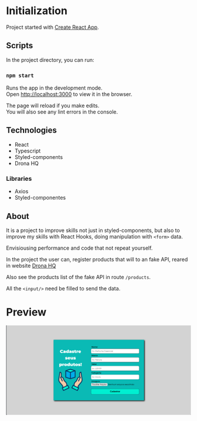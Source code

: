 # Initialization
Project started with [Create React App](https://github.com/facebook/create-react-app).

## Scripts
In the project directory, you can run:

### `npm start`

Runs the app in the development mode.\
Open [http://localhost:3000](http://localhost:3000) to view it in the browser.

The page will reload if you make edits.\
You will also see any lint errors in the console.

## Technologies
- React
- Typescript
- Styled-components
- Drona HQ

### Libraries
- Axios
- Styled-componentes

## About
It is a project to improve skills not just in styled-components, but also to improve my skills with React Hooks, doing manipulation with `<form>` data.

Envisiousing performance and code that not repeat yourself.

In the project the user can, register products that will to an fake API, reared in website [Drona HQ](https://apigenerator.dronahq.com/)

Also see the products list of the fake API in route `/products`.

All the `<input/>` need be filled to send the data.

# Preview
<img src='./src/assets/preview-project.png' alt='photo-preview-home'/>